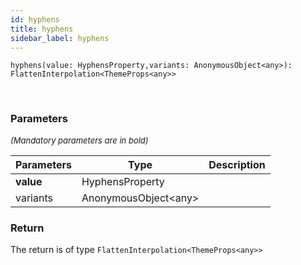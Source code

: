 ```yaml
---
id: hyphens
title: hyphens
sidebar_label: hyphens
---
```


```tsx
hyphens(value: HyphensProperty,variants: AnonymousObject<any>): FlattenInterpolation<ThemeProps<any>>
```
<br/>



### Parameters

<font size="2"><i>(Mandatory parameters are in bold)</i></font>

| Parameters | Type | Description |
| --------- | ---- | ----------- |
| **value** | HyphensProperty |  |
| variants | AnonymousObject<any\> |  |


### Return



The return is of type <code>FlattenInterpolation<ThemeProps<any\>\></code>